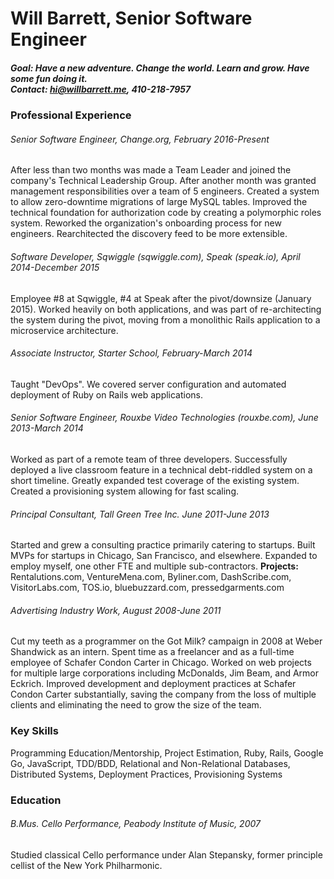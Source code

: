 # Will Barrett, Senior Software Engineer

##### **Goal:** Have a new adventure. Change the world. Learn and grow. Have some fun doing it. <br /><strong>Contact</strong>: hi@willbarrett.me, 410-218-7957

### Professional Experience

###### Senior Software Engineer, Change.org, February 2016-Present
After less than two months was made a Team Leader and joined the company's Technical Leadership Group. After another month was granted management responsibilities over a team of 5 engineers. Created a system to allow zero-downtime migrations of large MySQL tables. Improved the technical foundation for authorization code by creating a polymorphic roles system. Reworked the organization's onboarding process for new engineers. Rearchitected the discovery feed to be more extensible.

###### Software Developer, Sqwiggle (sqwiggle.com), Speak (speak.io), April 2014-December 2015
Employee #8 at Sqwiggle, #4 at Speak after the pivot/downsize (January 2015). Worked heavily on both applications, and was part of re-architecting the system during the pivot, moving from a monolithic Rails application to a microservice architecture.

###### Associate Instructor, Starter School, February-March 2014
Taught "DevOps". We covered server configuration and automated deployment of Ruby on Rails web applications.

###### Senior Software Engineer, Rouxbe Video Technologies (rouxbe.com), June 2013-March 2014
Worked as part of a remote team of three developers. Successfully deployed a live classroom feature in a technical debt-riddled system on a short timeline. Greatly expanded test coverage of the existing system. Created a provisioning system allowing for fast scaling.

###### Principal Consultant, Tall Green Tree Inc. June 2011-June 2013
Started and grew a consulting practice primarily catering to startups. Built MVPs for startups in Chicago, San Francisco, and elsewhere. Expanded to employ myself, one other FTE and multiple sub-contractors. **Projects:** Rentalutions.com, VentureMena.com, Byliner.com, DashScribe.com, VisitorLabs.com, TOS.io, bluebuzzard.com, pressedgarments.com

###### Advertising Industry Work, August 2008-June 2011
Cut my teeth as a programmer on the Got Milk? campaign in 2008 at Weber Shandwick as an intern. Spent time as a freelancer and as a full-time employee of Schafer Condon Carter in Chicago. Worked on web projects for multiple large corporations including McDonalds, Jim Beam, and Armor Eckrich. Improved development and deployment practices at Schafer Condon Carter substantially, saving the company from the loss of multiple clients and eliminating the need to grow the size of the team.

### Key Skills
Programming Education/Mentorship, Project Estimation, Ruby, Rails, Google Go, JavaScript, TDD/BDD, Relational and Non-Relational Databases, Distributed Systems, Deployment Practices, Provisioning Systems

### Education

###### B.Mus. Cello Performance, Peabody Institute of Music, 2007
Studied classical Cello performance under Alan Stepansky, former principle cellist of the New York Philharmonic.
